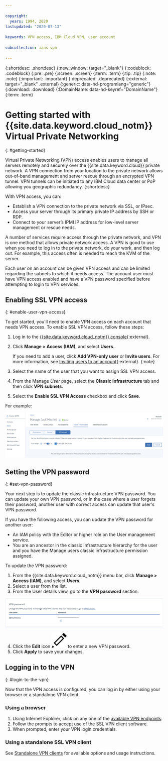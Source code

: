 ```yaml
---

copyright:
  years: 1994, 2020
lastupdated: "2020-07-13"

keywords: VPN access, IBM Cloud VPN, user account

subcollection: iaas-vpn

---
```


{:shortdesc: .shortdesc}
{:new_window: target="_blank"}
{:codeblock: .codeblock}
{:pre: .pre}
{:screen: .screen}
{:term: .term}
{:tip: .tip}
{:note: .note}
{:important: .important}
{:deprecated: .deprecated}
{:external: target="_blank" .external}
{:generic: data-hd-programlang="generic"}
{:download: .download}
{:DomainName: data-hd-keyref="DomainName"}
{:term: .term}

# Getting started with {{site.data.keyword.cloud_notm}} Virtual Private Networking
{: #getting-started}

Virtual Private Networking (VPN) access enables users to manage all servers remotely and securely over the {{site.data.keyword.cloud}} private network. A VPN connection from your location to the private network allows out-of-band management and server rescue through an encrypted VPN tunnel. VPN tunnels can be initiated to any IBM Cloud data center or PoP allowing you geographic redundancy.
{:shortdesc}

With VPN access, you can:

* Establish a VPN connection to the private network via SSL, or IPsec.
* Access your server through its primary private IP address by SSH or RDP.
* Connect to your server’s IPMI IP address for low-level server management or rescue needs.

A number of services require access through the private network, and VPN is one method that allows private network access. A VPN is good to use when you need to log in to the private network, do your work, and then log out. For example, this access often is needed to reach the KVM of the server.

Each user on an account can be given VPN access and can be limited regarding the subnets to which it needs access. The account user must have VPN access enabled and have a VPN password specified before attempting to login to VPN services.

## Enabling SSL VPN access
{: #enable-user-vpn-access}

To get started, you'll need to enable VPN access on each account that needs VPN access. To enable SSL VPN access, follow these steps:

1. Log in to the [{{site.data.keyword.cloud_notm}} console](https://{DomainName}/){:external}.
1. Click **Manage > Access (IAM)**, and select **Users**.

   If you need to add a user, click **Add VPN-only user** or **Invite users**. For more information, see [Inviting users to an account](/docs/iam?topic=iam-iamuserinv){:external}.
   {:note}
1. Select the name of the user that you want to assign SSL VPN access.
1. From the Manage _User_ page, select the **Classic Infrastructure** tab and then click **VPN subnets**.
1. Select the **Enable SSL VPN Access** checkbox and click **Save**.

  For example:

  ![Enable SSL VPN Access](images/vpn_ssl_enable.png)

## Setting the VPN password
{: #set-vpn-password}

Your next step is to update the classic infrastructure VPN password. You can update your own VPN password, or in the case where a user forgets their password, another user with correct access can update that user's VPN password.

If you have the following access, you can update the VPN password for another user:

  * An IAM policy with the Editor or higher role on the User management service.
  * You are an ancestor in the classic infrastructure hierarchy for the user and you have the Manage users classic infrastructure permission assigned.

To update the VPN password:

1. From the {{site.data.keyword.cloud_notm}} menu bar, click **Manage > Access (IAM)**, and select **Users**.
2. Select a user from the list.
3. From the User details view, go to the **VPN password** section.

  ![Edit VPN password](images/vpn_password.png)

4. Click the **Edit** icon ![Edit icon](images/icon_write.svg) to enter a new VPN password.  
5. Click **Apply** to save your changes.

## Logging in to the VPN
{: #login-to-the-vpn}

Now that the VPN access is configured, you can log in by either using your browser or a standalone VPN client.

### Using a browser

1. Using Internet Explorer, click on any one of the [available VPN endpoints](https://www.ibm.com/cloud/vpn-access).
2. Follow the prompts to accept use of the SSL VPN client software.
3. When prompted, enter your VPN login credentials.

### Using a standalone SSL VPN client

See [Standalone VPN clients](/docs/iaas-vpn?topic=iaas-vpn-standalone-vpn-clients) for available options and usage instructions.
